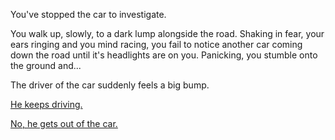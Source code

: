 You've stopped the car to investigate. 

You walk up, slowly, to a dark lump alongside the road. Shaking in fear, your
ears ringing and you mind racing, you fail to notice another car coming down the
road until it's headlights are on you. Panicking, you stumble onto the ground 
and...

The driver of the car suddenly feels a big bump.

[He keeps driving.]((../big-bump/strange-thing.md))

[No, he gets out of the car.](stop-car-recursion.md)